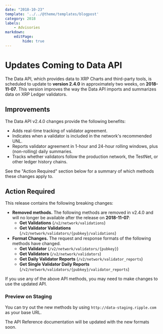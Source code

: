 ```yaml
---
date: "2018-10-23"
template: '../../@theme/templates/blogpost'
category: 2018
labels:
    - Advisories
markdown:
    editPage:
        hide: true
---
```

# Updates Coming to Data API

The Data API, which provides data to XRP Charts and third-party tools, is scheduled to update to **version 2.4.0** in approximately two weeks, on **2018-11-07**. This version improves the way the Data API imports and summarizes data on XRP Ledger validators.


## Improvements

The Data API v2.4.0 changes provide the following benefits:

- Adds real-time tracking of validator agreement.
- Indicates when a validator is included in the network's recommended UNL.
- Reports validator agreement in 1-hour and 24-hour rolling windows, plus (non-rolling) daily summaries.
- Tracks whether validators follow the production network, the TestNet, or other ledger history chains.

See the "Action Required" section below for a summary of which methods these changes apply to.

## Action Required

This release contains the following breaking changes:

- **Removed methods.** The following methods are removed in v2.4.0 and will no longer be available after the release on **2018-11-07**:
    - **Get Validations** (`/v2/network/validations`)
    - **Get Validator Validations** (`/v2/network/validators/{pubkey}/validations`)
- **Format Changes.** The request and response formats of the following methods have changed.
    - **Get Validator** (`/v2/network/validators/{pubkey}`)
    - **Get Validators** (`/v2/network/validators`)
    - **Get Daily Validator Reports** (`/v2/network/validator_reports`)
    - **Get Single Validator Daily Reports** (`/v2/network/validators/{pubkey}/validator_reports`)

If you use any of the above API methods, you may need to make changes to use the updated API.

### Preview on Staging

You can try out the new methods by using `http://data-staging.ripple.com` as your base URL.

The API Reference documentation will be updated with the new formats soon.
